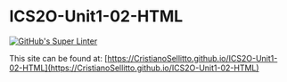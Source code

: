 # ICS2O-Unit1-02-HTML

[![GitHub's Super Linter](https://github.com/CristianoSellitto/ICS2O-Unit1-02-HTML/workflows/GitHub's%20Super%20Linter/badge.svg)](https://github.com/CristianoSellitto/ICS2O-Unit1-02-HTML/actions)

This site can be found at: [https://CristianoSellitto.github.io/ICS2O-Unit1-02-HTML](https://CristianoSellitto.github.io/ICS2O-Unit1-02-HTML)
